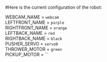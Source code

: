 #Here is the current configuration of the robot:

WEBCAM_NAME = `webcam`\
LEFTFRONT_NAME = `purple`\
RIGHTFRONT_NAME = `orange`\
LEFTBACK_NAME = `red`\
RIGHTBACK_NAME = `black`\
PUSHER_SERVO = `servo0`\
THROWER_MOTOR = `green`\
PICKUP_MOTOR = ``